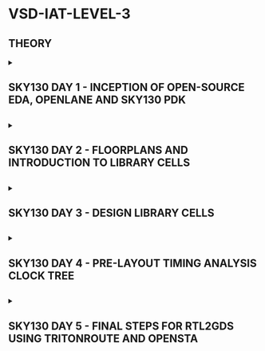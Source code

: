 # VSD-IAT-LEVEL-3

<h2>THEORY</h2>

<details>
  <summary><h2>SKY130 DAY 1 - INCEPTION OF OPEN-SOURCE EDA, OPENLANE AND SKY130 PDK<h2></summary>

 <h3>WHAT IS A PACKAGE</h3>

- PACKAGE IS THE OUTER COVERING, WHICH PROTECTS THE CHIP WITHING ITSELF.
 
- THE CHIP, WHICH CONTAILS THE INSTUCTIONS IS PLACED IN THE MIDDLE OF THE PACKAGE
   
- THE CONNECTIONS FROM THE WIRE TO THE CHIP ARE WIREBOUND.
  
- PACKAGES ARE GIVEN NAMES SUCH AS QFN-48 ETC.

 <h3>WHEN WE OPEN UP A CHIP</h3>

- WHEN WE OPEN UP A CHIP WE FIND VARIOUS DIFFERENT COMPONENTS SUCH AS PADS, DIE AND CORE

- THE PADS HELP IN TRANSFERING INSTRUCTIONS FROM INSIDE THE CHIP TO OUTSIDE THE CHIP. THEY ARE PRESENT IN THE BOUNDRY OF THE CHIP.

- THE CORE CONTAINS THE DIGITAL LOGIC OF THE CHIP.

- BOTH TOGETHER, (CORE AND PADS) MAKE UP THE DIE. THIS IS THE BASIC FUNTIONING UNIT OF SEMICONDUCTOR INDUSTRY.

 <h3>FOUNDRY</h3>

- FOUNDRY IS THE PLACE WHERE THE SEMICONDUCTOR CHIPS ARE MANIFACTURED. 

- IT IS LIKE A FACTORY CONTAING VARIOUS MACHINES TO MAKE CHIPS.

 <h3>RISC-V INSTRUCTION SET ARCHITECTURE</h3>

 - IT CAN BE DESCRIBED AS A LANGUAGE THROUGH WHICH WE CAN COMMUNICATE WITH THE COMPUTER.

 - TO RUN A C-PROGAM ON A PARTICULAR HARDWARE LAYOUT WE NEED TO PASS THIS INFORMATION INTO THE HARDWARE. TO DO THIS THERE IS A PARTICULAR FLOW -

 <h3>FLOW TO PASS INORMATION OF THE C-PROGRAM TO THE HARDWARE LAYOUT</h3>

 - FIRST, THE C-PROGRAM IS COMPILED IN ITS RISC-V ASSEMBLY LANGAUGE PROGRAM.
 
 - THEN IT IS CONVERTED INTO MACHINE LANGUAGE PROGRAM WHICH IS THE BINARY LANGAUGE PROGRAM.

 - AFTER THIS, THE BITS GET EXCECUTED IN THE LAYOUT OF THE HARDWARE.

<h3>APPLICATION POINT OF VIEW  OF THE FLOW</h3>

- THE SOFTWARE WE RUN IN OUR DAY TO DAY LIVES RUNS ON A PARTICULAR HARDWARE PRESENT IN OUR LAPTOPS/CPU'S.

- THE FLOW OF THE INSTRUCTION SET IS AS FOLLOWS

 1. FIRST THE INSTRUCTION SET ENTERS INTO A BOX CALLED SYSTEM SOFTWARE, WHERE THE APPLICATION PROGRAM IS CONVERTED INTO BINARY LANGAUGE. THE COMPONENTS OF THE SYSTEM SOFTWARE ARE OS, COMPILER AND ASSEMBLER.
 
 2. OS - THE OPERATING SYSTEM OR THE OS DOES VARIOUS JOBS SUCH AS HANDLING IO OPERATIONS, ALLOCATES MEMORY, ETC. ASIDE THESE TASKS THE MAIN OPERATION OF THE OS IS TO HELP IN CONVERSION OF THE APPLICATION LANGAUGE TO THE ASSEMBLY LANGAUGE SO THAT IT CAN BE UNDERSTOOD BY THE HARDWARE.
 
 3. COMPILER - THE COMPILER TAKES THE FUNCTION IN C, C++, JAVA LANGAGES AND CONVERTS IT INTO INSTRUCTIONS.
 
 4. ASSEMBLER - THE ASSEMBLER TAKES THERE INSTRUCTIONS ARE CONVERTS THEM INTO THERE RESPECTIVE BINARY INSTRUCTIONS.

<h3>ASIC</h3>

- TO DESIGN A APPLICATION SPECIFIC INGRETED CIRCUIT IN A AUTOMATED WAY THE MAIN COMPONENTS OR TOOLS REQUIRED

1. RTL IP'S - THE DESCRIPTIONS OF THE DIGITAL LOGIC

2. EDA TOOLS - THE SOFTWARE FOR DESIGNING AND SYNTHESIS

3. PDK KITS - CONTAINS FABRICATION RELATED INFORMATION.

<h3>PDK KITS</h3>

- THE PDK OR THE PROCESS DESIGN KIT ACTS AS A INTERFACE BETWEEN THE FABS AND THE DESIGNERS.

- IT CONTAINS VARIOUS TOOLS SUCH AS THE PROCESS DESIGN RULES: DRK, LVS, PEX, DEVICE MODELS, DIGITAL STANDARD CELL LIBRARIES, I/O LIBRARIES ETC.

<h3>SIMPLIFIED RTL TO GDSII FLOW</h3>

- THE SIMPLIFIED FLOW CONSISTS OF THE FOLLOWING STEPS -

- SYNTHESIS -
  1. SYNTHESIS CONVERTS RTL TO A CIRCUIT OUT OF COMPONENTS FROM THE CIRCUIT CELL LIBRARY.
  2. THESE CELLS HAVE REGULAR/STANDARD LAYOUT.

- FLOOR PLANNING AND POWER PLANNING -
  1. HELPS IN PLANNING THE PLACEMENT OF VARIOS PARTS OF A CHIP. IN MACRO FLOOR PLANNING DIMENSIONS, PIN LOCATIONS AND ROWS ARE PLANNED.
  2. IN THE POWER PLANNING THE POWER NETWORK IS CONSTRUCTED. POWER PINS ARE PLACED AND CONNECTED TO METAL STRAPS.

- PLACEMENT -
  1. THE CELLS ARE PLACED ON THE FLOORPLAN ROWS AND ALIGNED WITH THE SITES.
  2. IT IS USUALLY DONE IN 2 STEPS - GLOBAL AND DETAILED.

 - CTS OR CLOCK DISTRIBUTION NETWORK-
   1. IT IS DONE TO DELIVER THE CLOCK TO ALL SEQUENTIAL ELEMENTS
   2. TO DELIVER WITH MINIMUM SKEW AND DELAY (0 IS HARD TO ACHIEVE).

  - ROUTING -
   1. DONE TO INTERCONNECT USING METAL LAYERS.
   2. METAL TRACKS ARE USED TO FORM A ROUTING GRID. ROUTING GRIDS ARE HUGE.
   3. TO EASE THE PROCESS WE CAN DIVIDE AND CONQUER USING THESE TWO APPROACHES.
      A. GLOBAL ROUTING: GENERATES ROUTING GUIDES.
      B. DETAILED ROUTING: USES THESE GUIDES TO IMPLEMENT THE ACTUAL WIRING.

  - SIGN OUT -
  1. IN THIS PROCESS PHYSICAL AND TIMING VERIFICATIONS ARE DONE.
  2. PHYSICAL VERIFICATIONS - dESIGN RULES CHECKING AND LAYOUT VS. SCHEMATIC.
  3. TIMING VERIFICATION - STATIC TIMING ANALYSIS.

  </details>

<details>
  <summary><h2>SKY130 DAY 2 - FLOORPLANS AND INTRODUCTION TO LIBRARY CELLS<h2></summary>

<h3>FLOORPLAN - DEFINE WIDTH AND HEIGHT</h3>

- THE FIRST STEP IN PHYSICAL DESIGNING OVERFLOW, IS TO DETERMINE THE WIDTH AND HEIGHT OF THE CORE AND THE DIE.

- WE BEGIN WITH A NETLIST. A NETLIST DEFINES THE CONNECTIVITY BETWEEN ALL THE COMPONENTS. LET'S CONSIDER A NETLIST WITH 2 FLOPS AND 2 GATES.

- WE ARE FIRST DEPENDENT ON THE SIZE OF THE COMPONENTS, ASSUMING THE LENGHT AND BREDTH OF THESE COMPONENTS ARE 2 UNITS, THE AREA IS 4 SQ. UNITS.

- USING THIS NETLIST AND DIMENSIONS, WE CAN CALCULATE THE AREA OCCPIED ON THE SILICON WAFER. BEFORE DOING SO, WE CAN TRY TO CLUB ALL OF THE COMPONENTS, REMOVING THE WIRES.

- IN THIS CASE, THE LENGHT BECOMES 4 UNITS AND SO DOES THE WIDTH, THE TOTAL AREA COVERED IN 16 SQ. UNITS. BY DOING SO, WE HAVE A ROUGH AREA OCCUPIED OF THE NETLIST.

- WE PLACE OUR LOGIC IN THE CORE WHICH IS ENCAPSULATED BY THE DIE. THE CIRCUIT IS BUILT ON THE CORE.

1. UTILISATION FACTOR = <sup>AREA OCCUPIED BY NETLIST</sup>/<sub>TOTAL AREA OF CORE</sub>

- IN THE ABOVE CASE -  UTILISATION FACTOR = 16/16 = 1. THIS MEANS THE CORE IS COMPLETELY OCCUPIED. WE CANNOT ADD ANY MORE CELLS INTO THE CORE.

- THROUGH THIS CALCUTION WE CAN ENSURE 100% UTILISATION OF THE SILICON WAFER.

- IN A PRACTICAL SCENARIO WE USUALLY GO FOR 50-60% UTILISATION.

2. ASPECT RATIO = <sup>WIDTH</sup>/<sub>HEIGHT</sub>

- IS THE ABOVE CASE - ASPECT RATIO = 4/4 = 1. THIS MEANS THE CHIP IS A SQUARE.

LETS TAKE ANOTHER EXAMPLE -

- LET'S SAY WE HAVE A SQUARE CHIP HAVING LENGTH AND WIDTH OF 8 UNITS AND WE NEED TO PLACE OUR EXISTING CIRCUIT OF 16 SQ. UNITS ON THIS.

- TO CALCULATE THE UTILISATION FACTOR IN THIS CASE IS 16/64 = 0.25

<h3>FLOORPLAN - DEFINE LOCATION OF PREPLACED CELLS</h3>

- PREPLACED CELLS ARE IP'S/ BLOCKS ARE PLACED BEFORE AUTOMATED PLACEMENT AND ROUTING. THEREFORE THEY ARE KNOWN AS PREPLACED CELLS.

- THE ARRANGEMENT OF THESE IP'S ARE REFERRED TO AS FLOOR PLANNING.

- LET'S CONSIDER WE HAVE THREE PREPLACED CELLS BLOCK A, B AND C.

1. IF WE HAVE A DESIGN, WHERE ALL INPUT PINS ARE TO ONE ONE SIDE AND ALL OUPUT PINS ARE TO THE OTHER, AND THE IP'S ARE COMMUNICATING WITH THE INPUT PINS WE TRY TO PLACE THE IP'S TOWARDS THE SIDE WITH THE INPUT PINS.

2. THESE CELLS ARE PLACED IN A PARTICULAR AREA DEPENDING ON THE SCENARIO.

3. AFTER THEY ARE PLACED, THEIR LOCATIONS CAN'Y BE CHANGED. THEREFORE, THEY HAVE TO BE VERY WELL DESIGNED.

<h3>SURROUND THE PREPLACED CELLS WITH DECOUPLING CAPACITORS</h3>

- A DECOUPLING CAPACITOR IS A CAPACITOR USED TO DECOUPLE THE CELLS FROM THE MAIN POWER SUPPLY.

- THE PURPOSE OF DOING SO IS TO DELIVER CURRENT TO THE GATES WHILE SWITCHING.

<h3>POWER SUPPLY</h3>

- IT IS NECESSARY TO HAVE MORE THAN 1 POWER SUPPLY, AR THIS MAY LEAD TO VOLTAGE DROOP IN VDD AND VOLTAGE BUMP IN VSS.

- IF ANY LOGIC IS IN NEED OF POWER, IT ACCQUIRES IT FROM THE NEAREST POWER SUPPLY. THE POWER IS ALSO DROPPED TO THE NEAREST GROUND.

- THIS CONNECTION OF VSS AND VDD IS CALLED AS A MESH.

<h3>PIN PLACEMENT</h3>

- THE CONNECTIVITY BETWEEN THE LOGICS IS CODED USING VERILOG. IT IS CALLED NETLIST.

- TTHE AREA CONSISTING OF INPUTS AND OUTPUTS IS BLOCKED TO ENSURE THAT NO AUTOMATED PLACEMENT IS DONE THERE.

AFTER THE FOLLOWING STEPS, WE ARE DONE WITH FLOOR PLAN AND ARE READY FOR PLACEMENT AND ROUTING.

<h3>PLACEMENT AND ROUTING</h3>

- ALL COMPONENTS, LOGIC GATES, FLIP FLOPS AND IP'S ARE PRESENT IN A SHELF CALLED A LIBRARY.

- ALL THESE COMPONENTS ARE GIVEN A PROPER SHAPE AND SIZE.

- NEXT WE HAVE TO PLACE THE COMPONENETS. WE HAVE A NETLIST AND A FLOORPLAN.

- THE COMPONENETS ARE PLACED BASED ON WHERETHER THEY RECIEVE INPUT OR GIVE OUT THE OUTPUT.

- NEXT WE NEED TO OPTIMIZE PLACEMENT. IN THIS STEP WEESTIMATE WIRE LENGTH AND CAPACITANCE AND BASED ON THAT, WE INSERT REPEATETERS.

- WE CAN ADD BUFERS ACCORDING TO THE REQUIREMENT.

- FROM THE TIME ANALYSIS WE FIGURE OUT WHETHER OUR PLACEMENT IS EFFICIENT.

<h3>CLOCK TREE SYNTHESIS</h3>

- CLOCK TREE SYNTHESIS (CTS) IS USED TO DISTRIBUTE THE CLOCK SIGNAL EVENLY ACROSS ALL SEQUENTIAL ELEMENTS IN A VLSI DESIGN, MINIMIZING SKEW AND INSERTION DELAY.

- IT TAKES PLACEMENT DATA AND CLOCK CONSTRAINTS AS INPUT, THEN INSERTS BUFFERS OR INVERTERS ALONG THE CLOCK ROUTES TO BALANCE DELAYS ACROSS CLOCK INPUTS.

- BEFORE CTS, ALL CLOCK PINS ARE DRIVEN BY A SINGLE SOURCE; AFTER CTS, THE CLOCK TREE IS CONSTRUCTED AND BALANCED TO ENSURE UNIFORM TIMING.

<h3>CELL DESIGN FLOW</h3>

1. STANDARD CELLS

- STANDARD CELLS ENCAPSULATE A SPECIFIC LOGIC FUNCTION SUCH ARE AND GATES, OR GATES, INVERTERS ETC.

- THEY ARE PLACED IN A SECTION KNOWN AS LIBRARY. LIBRARIES HAVE CELLS WITH DIFFERENT FUNCTIONALITY AND SIZE.

2. DESIGN FLOW OF PARTICULAR CELLS

- LET'S TAKE THE EXAMPLE OF AN INVERTER. TO DESIGN IT THERE ARE THREE NECESSARY COMPONENTS

A. INPUTS - PDK KITS: DRC AND LVS RULES, SPICE MODELS, LIBRARY AND USER DEFINED SPACES.

B. DESIGN STEPS - CIRCUIT DESIGN LAYOUT DESIGN AND CHARCTERIZATION.

C. OUTPUTS - CDL.

3. CHARACTERIZATION FLOW STEPS-

- READING SPICE MODULE FILES

- READING NETLIST EXTRACTED BY SPICE
  
- RECOGNIZING BUFFER BEHAVIOR
  
- READING SUBCIRCUITS
  
- SETTING UP THE SIMULATION
  
- ATTACHING NECESSARY POWER SOURCES
  
- APPLYING STIMULUS
  
- FINALIZING THE SIMULATION ENVIRONMENT
  
- PROVIDING NECESSARY OUTPUT CAPACITANCE
  
- PROVISION OF SIMULATION COMMAND

<h3>TIMING CHARACTERIZATION</h3>

1. TIMING THRESHTOLDS -

- THE THRESHOLD VOLTAGE (VTH OR VGS(TH)) IS THE MINIMUM GATE VOLTAGE REQUIRED FOR AN MOSFET TO FORM A CONDUCTIVE CHANNEL BETWEEN SOURCE AND DRAIN, ENABLING CURRENT FLOW.

- SLEW REFERS TO THE TIME OR RATE AT WHICH A SIGNAL TRANSITIONS BETWEEN VOLTAGE LEVELS, ALSO CALLED TRANSITION DELAY.

2. PROPOGATION DELAY -

- PROPAGATION DELAY IS THE TIME FOR A CHANGE IN INPUT TO REFLECT AT THE OUTPUT OF A LOGIC GATE. 

- IN VLSI, IT IS MEASURED AS THE TIME DIFFERENCE BETWEEN THE INPUT AND OUTPUT REACHING 50% OF THEIR FINAL VALUES.

- ALSO CALLED GATE DELAY, IT INDICATES HOW INPUT TRANSITIONS INFLUENCE OUTPUT.

  </details>

<details>
  <summary><h2>SKY130 DAY 3 - DESIGN LIBRARY CELLS<h2></summary>

<h3>SPICE DECK CREATION FOR CMOS INVERTER-</h3>

- IT IS A NETLIST WITH COMPLETE COMPONENT CONECTIVITY.

- THE COMPONENT VALUES ARE TAKEN: FOR THE PMOS, THE DIMENSIONS ARE 0.375µM/0.25µM (WIDTH/LENGTH). IDEALLY, PMOS SHOULD BE 2–3 TIMES WIDER THAN NMOS SINCE HOLE CARRIERS IN PMOS ARE SLOWER THAN ELECTRON CARRIERS IN NMOS. TO MATCH RISE AND FALL TIMES, THE PMOS WIDTH IS INCREASED TO REDUCE RESISTANCE.

- NEXT, WE HAVE TO IDENTIFY AND NAME THE NODES IN THE CIRCUITS.

<h3>STEPS FOR SPICE SIMULATION</h3>

-	OPEN NGSPICE SIMULATOR.

-	LOAD THE CIRCUIT FILE USING THE SOURCE COMMAND.

-	RUN THE SIMULATION WITH THE RUN COMMAND.

-	USE SETPLOT TO CHOOSE AVAILABLE PLOTS.

-	TYPE DISPLAY TO LIST NODES FOR PLOTTING.

-	PLOT THE WAVEFORM USING PLOT OUT VS IN.

<h3>SWITCHING THRESHOLD VM</h3>

- THE GRAPHS' SIMILAR SHAPES INDICATE THAT CMOS IS A ROBUST DEVICE. ITS ROBUSTNESS IS DETERMINED BY SWITCHING THRESHOLD AND PROPAGATION DELAY.
  
- SWITCHING THRESHOLD IS WHERE INPUT VOLTAGE EQUALS OUTPUT VOLTAGE, WITH BOTH PMOS & NMOS IN SATURATION.
  
- AT THIS POINT, LEAKAGE CURRENT INCREASES AS CURRENT FLOWS FROM VDD TO GND, POTENTIALLY CAUSING A SHORT CIRCUIT.

<h3>16 - MASK CMOS PROCESS</h3>

<h3>1. SELECTING A SUBSTRATE</h3>

- A SUBSTRATE IS SOMETHING ON WHICH WE FABRICATE OUR COMPLETE DESIGN.

- THE MOST FREQUENTLY USED SUBSTRATE IS A P - TYPE, HIGH RESISTIVITY (5, 50 OHMS), DOING LEVEL 10^15 CM^-3, ORIENATATION 100 SUBSTRATE.

- SUBSTRATE DOPING SHOULD BE LESS THAN 'WELL DOPING'.

<h3>2. CREATING AN ACTIVE REGION FOR THE TRANSISTORS -</h3>

- THE REGIONS ACTUALLY CONTAINING PMOS AND NMOS. WE HAVE TO CREATE A FEW POCKETS ON THE SUBSTRATE.

- THESE POCKETS ARE CALLED ACTIVE REGIONS.

- WE NEED TO CREATE AN ISOLATION BETWEEN THOSE POCKETS BECAUSE THE ACTIVE REGIONS SHOULDN'T INTERFERE WITH EACHOTHER'S WORKING. TO DO SO WE CAN FOLLOW THE BELOW STEPS -

A. GROW A LAYER OF SILICON DIOXIDE WHICH ACTS AS A VERY GOOD INSULATOR. THE THINKNESS IS APPROXIMATELY 40 NANOMETER.

B. NEXT WE HAVE TO DEPOSIT A LAYER OF SILICON NITRATE, THE THINKNESS IS APPROXIMATELY 80 NANOMETER.

C. TO MAKE THE POCKETS, WE NEED TO IDENTIFY THE REGIONS WHERE THE POCKETS WILL BE SITUATED. TO DO THIS WE FIRST DEPOSIT A LAYER OF PHOTORESIST OF 1 MICRON THINKNESS. 

D. ON THIS WE WILL CREATE THE MASK/ LAYOUT 1 WHICH IS LIKE A PROTECTION LAYER. THIS IS CONSTRACTED THROUGH PHOTOLITHOGRAPHY.

E. THE PHOTORESIST STAYS IN THE AREAS WITH THE MASK AND IS ECTCHED OUT FROM THE OTHER AREAS. THEN WE REMOVE THE PHOTORESIST ITSELF.

F. THE CHIP IS PLACED IN FURACE FOR THE OTHER AREAS TO GROW.

G. THE SILICON NITRATE IS REMOVED USING HOT PHOSPHORIC ACID.

<h3>3. MAKE P AND N WELLS</h3>

A. TO CREATE THE P-WELL AGAIN THE PHOTORESIST IS APLLIED AND ON THIS WE WILL CREATE THE MASK/ LAYOUT 2 WHICH IS LIKE A PROTECTION LAYER.

B. AGAIN THE PHOTORESIST STAYS IN THE AREAS WITH THE MASK AND IS ECTCHED OUT FROM THE OTHER AREAS. 

C. NEXT, BORON IS USED TO MAKE A P-WELL AS IT IS A P-TYPE MATERIAL. THIS CREATES THE P -WELL.

D. TO CREATE THE N-WELL AGAIN THE PHOTORESIST IS APLLIED AND ON THIS WE WILL CREATE THE MASK/ LAYOUT 3 WHICH IS LIKE A PROTECTION LAYER.

E. AGAIN THE PHOTORESIST STAYS IN THE AREAS WITH THE MASK AND IS ECTCHED OUT FROM THE OTHER AREAS. 

F. PHOSPHORUS, IS USED TO MAKE THE N-WELL AS IT IS A N-TYPE MATERIAL. 

G. NEXT THE COMPLETE SUBSET IS TAKEN INTO A HIGH TEMPRATURE FURNACE TO DRIVE IN THE BORON AND PHOSPHORUS TO CREATE PROPER P AND N WELLS.

<h3>4. FORMATION OF GATES -</h3>

A. WE HAVE TO FABRICATE THE N-MOS TRANSISTOR ON THE P-WELL. TO DO SO, WE APPLY A MASK 4 ON THE N-WELL.

B. BORON IS AGAIN USED AND IT PENETRATES THROUGH THE SILICON OXIDE.

C. WE HAVE TO FABRICATE THE P-MOS TRANSISTOR ON THE N-WELL. TO DO SO, WE APPLY A MASK 4 ON THE P-WELL.

D. ARSENIC IS USED AND IT PENETRATES THROUGH THE SILICON OXIDE.

E. NEXT USING HYDROFLURIC OXIDE WE REMOVE THE SILICON OXIDE LAYER. THEN THE SILICON OXIDE IS AGAIN GROWN.

F. NEXT, THE POLYSILICON LAYER IS DEPOSITEN ON TOP OF ABOUT 0.4 MICRONS THICK.

G. MASK -6 IS THEN ADDED AND THE NOT NEEDED POLYSILICON LAYER IS REMOVED.

H. NOW WE HAVE MADE A LOW RESISTANCE GATE.

<h3>5. LDD FORMATION -</h3>

A. THIS LAYER IS REQUIRED BECAUSE IT PREVENTS HOT ELECTRON EFFECT AND SHORT CHANNEL EFFECT.

B. MASK 7 AND 8 ARE USED FOR LIGHTLY DOPED NMOS (N-TYPE) AND PMOS (P-TYPE), RESPECTIVELY.

C. HEAVILY DOPED IMPURITIES (N+ FOR NMOS, P+ FOR PMOS) FORM THE ACTUAL SOURCE AND DRAIN REGIONS.

D. LIGHTLY DOPED IMPURITIES HELP MAINTAIN SPACING AND PREVENT HOT ELECTRON AND SHORT CHANNEL EFFECTS.

E. SIO₂ AND SPACERS ARE ADDED USING PLASMA ANISOTROPIC ETCHING TO PROTECT THE LIGHTLY DOPED REGIONS.

<h3>6. SOURCE AND DRAIN FORMATION:</h3>

A. A THIN SCREEN OXIDE IS ADDED TO PREVENT CHANNELING, WHICH OCCURS WHEN IMPLANTATIONS PENETRATE TOO DEEPLY INTO THE SUBSTRATE, CAUSING ISSUES.

B. MASK-9 IS USED FOR N+ IMPLANTATION AND MASK-10 FOR P+ IMPLANTATION.

C. SIDEWALL SPACERS MAINTAIN THE N-/P- REGIONS DURING N+/P+ IMPLANTATION.

D. HIGH-TEMPERATURE ANNEALING IS PERFORMED TO ACTIVATE THE DOPANTS AND REPAIR CRYSTAL DAMAGE.

<h3>7. LOCAL INTERCONNECT FORMATION</h3>

A. LOCAL INTERCONNECTS CONTROL ELECTRICAL CHARACTERISTICS AND ARE THE ONLY COMPONENTS ACCESSIBLE TO THE END USER.

B. THE THIN SCREEN OXIDE IS REMOVED TO EXPOSE THE SOURCE, DRAIN, AND GATE FOR CONTACT FORMATION.

C. TITANIUM IS USED FOR ITS LOW RESISTANCE, AND TITANIUM DI SELENIDE (TI₂SI₂) FORMS THE LOCAL INTERCONNECTS.

D. MASK 11 IS USED, AND TITANIUM NITRIDE IS ETCHED AWAY THROUGH RCA CLEANING TO CREATE THE FIRST-LEVEL CONTACT.

<h3>8. HIGHER-LEVEL METAL FORMATION</h3>

A. THESE STEPS ARE SIMILAR TO PREVIOUS PROCESSES BUT ADDRESS THE UNEVEN SURFACE CREATED IN EARLIER STAGES.

B. A PHOSPHORUS- OR BORON-DOPED SILICON DIOXIDE (SIO₂) LAYER, ALSO KNOWN AS PHOSPHOLIPASE GLASS (PSG) OR BOROPHOSPHOSILICATE GLASS (BPSG), IS DEPOSITED TO SMOOTH THE SURFACE.

C. THE SURFACE IS POLISHED USING CHEMICAL MECHANICAL POLISHING (CMP) TO PLANARIZE IT.

D. CONTACT HOLES ARE CREATED VIA PHOTOLITHOGRAPHY.

E. MASKS USED FOR HIGHER-LEVEL METAL FORMATION

F. MASK 12 CREATES THE FIRST CONTACT HOLES.

G. MASK 13 FORMS THE FIRST ALUMINUM CONTACT LAYER TO CONNECT THE CONTACT HOLES.

H. MASK 14 IS FOR CREATING THE SECOND SET OF CONTACT HOLES.

I. MASK 15 IS FOR THE SECOND ALUMINUM CONTACT LAYER.

J. FINALLY, MASK 16 IS USED FOR MAKING CONTACT TO THE TOPMOST LAYER.
  
  </details>
<details>
  <summary><h2>SKY130 DAY 4 - PRE-LAYOUT TIMING ANALYSIS CLOCK TREE<h2></summary>
<h3>TIMING MODELLING USING DELAY TABLES</h3>

- THE ENABLE PIN CONTROLS CLOCK PROPAGATION USING LOGIC GATES. 

- IN AN AND GATE, THE CLOCK (CLK) REACHES THE OUTPUT (Y) ONLY WHEN ENABLE = 1, WHILE IN AN OR GATE, IT PROPAGATES ONLY WHEN ENABLE = 0. 

- WHEN THE CLOCK IS BLOCKED (ENABLE = 1 IN OR GATE), THERE IS NO SHORT-CIRCUIT POWER CONSUMPTION, REDUCING DYNAMIC POWER LOSS. 

- THIS TECHNIQUE, USED IN CLOCK TREE SYNTHESIS (CTS), IS CALLED CLOCK GATING AND HELPS MINIMIZE SWITCHING POWER CONSUMPTION.

<h3>HOW TO USE DELAY TABLES</h3>

- EACH CELL HAS A SEPERATE DELAY TABLE.

- THE BUFFER IS TAKEN FOR A SET OF INPUT COMBINATIONS.

- OBSERVATION: 2 LEVELS OF BUFFERING, AT EVERY LEVEL EACH NODE IS DRIVING THE SAME LOAD AND THERE IS IDENTICAL BUFFER AT SAME LEVEL.

- DELAY TABLES IN .LEF FILES DEFINE THE TIMING MODELS FOR EACH CELL. 

- THE PRIMARY FACTOR AFFECTING DELAY IS OUTPUT SLEW, WHICH DEPENDS ON CAPACITIVE LOAD AND INPUT SLEW. 

- INPUT SLEW ITSELF IS INFLUENCED BY THE PREVIOUS STAGE BUFFER'S OUTPUT LOAD AND TRANSITION DELAY TABLE. 

- THIS RELATIONSHIP HELPS ANALYZE AND OPTIMIZE CIRCUIT TIMING IN VLSI DESIGN.

  </details>

  <details>
  <summary><h2>SKY130 DAY 5 - FINAL STEPS FOR RTL2GDS USING TRITONROUTE AND OPENSTA<h2></summary>

  </details>

